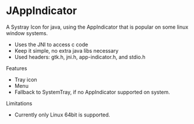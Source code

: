 # JAppIndicator
A Systray Icon for java, using the AppIndicator that is popular on some linux window systems.
* Uses the JNI to access c code
* Keep it simple, no extra java libs necessary
* Used headers: gtk.h, jni.h, app-indicator.h, and stdio.h

Features
* Tray icon
* Menu
* Fallback to SystemTray, if no AppIndicator supported on system.

Limitations
* Currently only Linux 64bit is supported.
